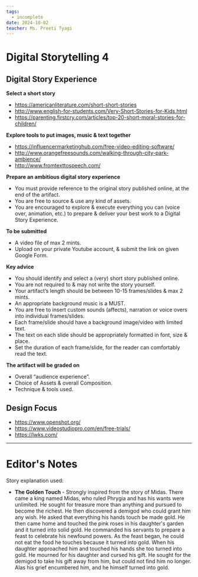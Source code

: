 ```yaml
---
tags:
  - incomplete
date: 2024-10-02
teacher: Ms. Preeti Tyagi
---
```

# Digital Storytelling 4
## Digital Story Experience
**Select a short story**
- https://americanliterature.com/short-short-stories
- http://www.english-for-students.com/Very-Short-Stories-for-Kids.html
- https://parenting.firstcry.com/articles/top-20-short-moral-stories-for-children/

**Explore tools to put images, music & text together**
- https://influencermarketinghub.com/free-video-editing-software/
- http://www.orangefreesounds.com/walking-through-city-park-ambience/
- http://www.fromtexttospeech.com/

**Prepare an ambitious digital story experience**
- You must provide reference to the original story published online, at the end of the artifact.
- You are free to source & use any kind of assets.
- You are encouraged to explore & execute everything you can (voice over, animation, etc.) to prepare & deliver your best work to a Digital Story Experience.

**To be submitted**
- A video file of max 2 mints.
- Upload on your private Youtube account, & submit the link on given Google Form.

**Key advice**
- You should identify and select a (very) short story published online.
- You are not required to & may not write the story yourself.
- Your artifact’s length should be between 10-15 frames/slides & max 2 mints.
- An appropriate background music is a MUST.
- You are free to insert custom sounds (affects), narration or voice overs into individual frames/slides.
- Each frame/slide should have a background image/video with limited text.
- The text on each slide should be appropriately formatted in font, size & place.
- Set the duration of each frame/slide, for the reader can comfortably read the text.

**The artifact will be graded on**
- Overall “audience experience”.
- Choice of Assets & overall Composition.
- Technique & tools used.
## Design Focus
- https://www.openshot.org/
- https://www.videostudiopro.com/en/free-trials/
- https://lwks.com/

----------------------------------------------------------------
# Editor's Notes
Story explanation used:
- **The Golden Touch** - Strongly inspired from the story of Midas.
There came a king named Midas, who ruled Phrygia and has his wants were unlimited. He sought for treasure more than anything and pursued to become the richest. He then discovered a demigod who could grant him any wish. He asked that everything his hands touch be made gold. He then came home and touched the pink roses in his daughter's garden and it turned into solid gold. He commanded his servants to prepare a feast to celebrate his newfound powers. As the feast began, he could not eat the food he touches because it turned into gold. When his daughter approached him and touched his hands she too turned into gold. He mourned for his daughter and cursed his gift. He sought for the demigod to take his gift away from him, but could not find him no longer. Alas his grief encumbered him, and he himself turned into gold.